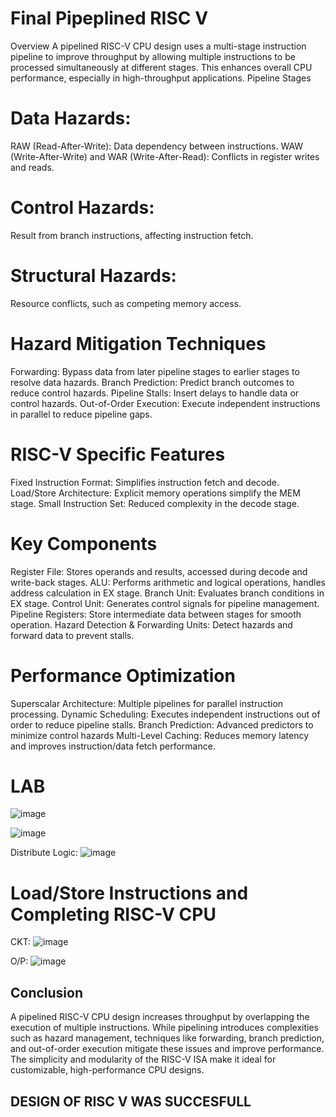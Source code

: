 # Final Pipeplined RISC V 
Overview
A pipelined RISC-V CPU design uses a multi-stage instruction pipeline to improve throughput by allowing multiple instructions to be processed simultaneously at different stages. This enhances overall CPU performance, especially in high-throughput applications.
Pipeline Stages

# Data Hazards:
RAW (Read-After-Write): Data dependency between instructions.
WAW (Write-After-Write) and WAR (Write-After-Read): Conflicts in register writes and reads.

# Control Hazards:
Result from branch instructions, affecting instruction fetch.
# Structural Hazards:
Resource conflicts, such as competing memory access.

# Hazard Mitigation Techniques
Forwarding: Bypass data from later pipeline stages to earlier stages to resolve data hazards.
Branch Prediction: Predict branch outcomes to reduce control hazards.
Pipeline Stalls: Insert delays to handle data or control hazards.
Out-of-Order Execution: Execute independent instructions in parallel to reduce pipeline gaps.

# RISC-V Specific Features
Fixed Instruction Format: Simplifies instruction fetch and decode.
Load/Store Architecture: Explicit memory operations simplify the MEM stage.
Small Instruction Set: Reduced complexity in the decode stage.

# Key Components
Register File: Stores operands and results, accessed during decode and write-back stages.
ALU: Performs arithmetic and logical operations, handles address calculation in EX stage.
Branch Unit: Evaluates branch conditions in EX stage.
Control Unit: Generates control signals for pipeline management.
Pipeline Registers: Store intermediate data between stages for smooth operation.
Hazard Detection & Forwarding Units: Detect hazards and forward data to prevent stalls.

# Performance Optimization
Superscalar Architecture: Multiple pipelines for parallel instruction processing.
Dynamic Scheduling: Executes independent instructions out of order to reduce pipeline stalls.
Branch Prediction: Advanced predictors to minimize control hazards
Multi-Level Caching: Reduces memory latency and improves instruction/data fetch performance.

# LAB 

![image](https://github.com/user-attachments/assets/79f0b839-e75e-4305-840b-2ddf27a6943a)

![image](https://github.com/user-attachments/assets/431dcfe4-8669-4fff-90c0-622db0c6182f)

Distribute Logic: ![image](https://github.com/user-attachments/assets/625b53cf-0de2-4a27-b62c-e5b7bee3fbb9)

# Load/Store Instructions and Completing RISC-V CPU
CKT: ![image](https://github.com/user-attachments/assets/c55ab6ee-2ff4-447b-87a4-87822fae9128)

O/P: ![image](https://github.com/user-attachments/assets/2257d2d7-2b86-46c1-bb76-d15b5315565b)


## Conclusion
A pipelined RISC-V CPU design increases throughput by overlapping the execution of multiple instructions. While pipelining introduces complexities such as hazard management, techniques like forwarding, branch prediction, and out-of-order execution mitigate these issues and improve performance. The simplicity and modularity of the RISC-V ISA make it ideal for customizable, high-performance CPU designs. 
## DESIGN OF RISC V WAS SUCCESFULL 



